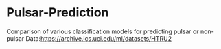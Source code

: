 # Pulsar-Prediction
Comparison of various classification models for predicting pulsar or non-pulsar
Data:https://archive.ics.uci.edu/ml/datasets/HTRU2
